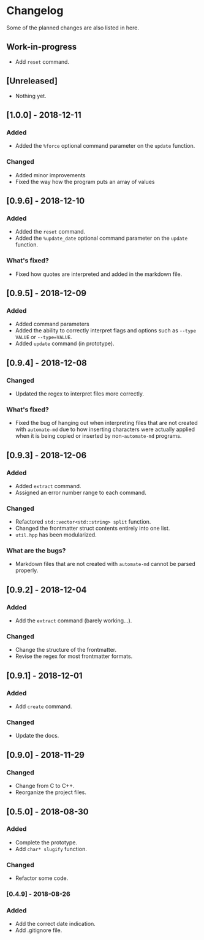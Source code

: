 # Changelog
Some of the planned changes are also listed in here.

## Work-in-progress
- Add `reset` command.

## [Unreleased]
- Nothing yet.

## [1.0.0] - 2018-12-11
### Added
- Added the `%force` optional command parameter on the `update` function.

### Changed
- Added minor improvements
- Fixed the way how the program puts an array of values

## [0.9.6] - 2018-12-10
### Added
- Added the `reset` command.
- Added the `%update_date` optional command parameter on the `update` function.

### What's fixed?
- Fixed how quotes are interpreted and added in the markdown file.

## [0.9.5] - 2018-12-09
### Added
- Added command parameters
- Added the ability to correctly interpret flags and options such as `--type VALUE` or `--type=VALUE`.
- Added `update` command (in prototype).

## [0.9.4] - 2018-12-08
### Changed
- Updated the regex to interpret files more correctly.

### What's fixed?
- Fixed the bug of hanging out when interpreting files that are not created with `automate-md` due to how inserting characters were actually applied when it is being copied or inserted by non-`automate-md` programs.

## [0.9.3] - 2018-12-06
### Added
- Added `extract` command.
- Assigned an error number range to each command.

### Changed
- Refactored `std::vector<std::string> split` function.
- Changed the frontmatter struct contents entirely into one list.
- `util.hpp` has been modularized.

### What are the bugs?
- Markdown files that are not created with `automate-md` cannot be parsed properly.

## [0.9.2] - 2018-12-04
### Added
- Add the `extract` command (barely working...).

### Changed
- Change the structure of the frontmatter.
- Revise the regex for most frontmatter formats.

## [0.9.1] - 2018-12-01
### Added
- Add `create` command.

### Changed
- Update the docs.

## [0.9.0] - 2018-11-29
### Changed
- Change from C to C++.
- Reorganize the project files.

## [0.5.0] - 2018-08-30
### Added
- Complete the prototype.
- Add `char* slugify` function.

### Changed
- Refactor some code.

### [0.4.9] - 2018-08-26
### Added
- Add the correct date indication.
- Add .gitignore file.